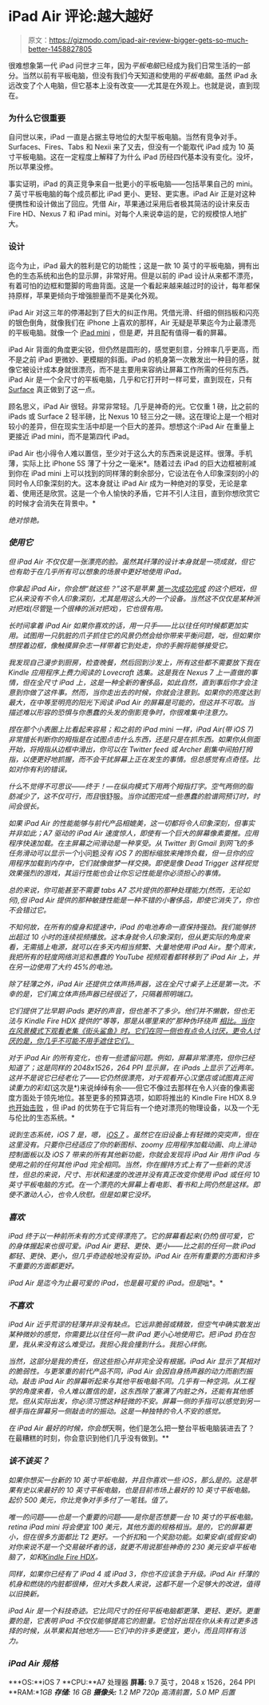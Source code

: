 # iPad Air 评论:越大越好

> 原文：<https://gizmodo.com/ipad-air-review-bigger-gets-so-much-better-1458827805>

很难想象第一代 iPad 问世才三年，因为*平板电脑*已经成为我们日常生活的一部分。当然以前有平板电脑，但没有我们今天知道和使用的*平板电脑*。虽然 iPad 永远改变了个人电脑，但它基本上没有改变——尤其是在外观上。也就是说，直到现在。



### 为什么它很重要

自问世以来，iPad 一直是占据主导地位的大型平板电脑。当然有竞争对手。Surfaces、Fires、Tabs 和 Nexii 来了又去，但没有一个能取代 iPad 成为 10 英寸平板电脑。这在一定程度上解释了为什么 iPad 历经四代基本没有变化。没坏，所以苹果没修。

事实证明，iPad 的真正竞争来自一批更小的平板电脑——包括苹果自己的 mini。7 英寸平板电脑的每个成员都比 iPad 更小、更轻、更实惠。iPad Air 正是对这种便携性和设计做出了回应。凭借 Air，苹果通过采用后者极其简洁的设计来反击 Fire HD、Nexus 7 和 iPad mini。对每个人来说幸运的是，它的规模惊人地扩大。

### 设计

迄今为止，iPad 最大的胜利是它的功能性；这是一款 10 英寸的平板电脑，拥有出色的生态系统和出色的显示屏，非常好用。但是以前的 iPad 设计从来都不漂亮，有着可怕的边框和蹩脚的弯曲背面。这是一个看起来越来越过时的设计，每年都保持原样，苹果更倾向于增强胆量而不是美化外观。

iPad Air 对这三年的停滞起到了巨大的纠正作用。凭借光滑、纤细的侧挡板和闪亮的银色倒角，就像我们在 iPhone 上喜欢的那样，Air 无疑是苹果迄今为止最漂亮的平板电脑。就像一个 [iPad mini](https://gizmodo.com/a-week-with-the-ipad-mini-5959068) ，但是*更*，并且配有值得一看的屏幕。

iPad Air 背面的角度更尖锐，但仍然是圆形的，感觉更刻意，分辨率几乎更高，而不是之前 iPad 更微妙、更模糊的斜面。iPad 的机身第一次散发出一种目的感，就像它被设计成本身就很漂亮，而不是主要用来容纳让屏幕工作所需的任何东西。iPad Air 是一个全尺寸的平板电脑，几乎和它打开时一样可爱，直到现在，只有 [Surface](https://gizmodo.com/surface-2-review-one-step-forward-two-steps-behind-1448865506) 真正做到了这一点。

顾名思义，iPad Air 很轻。非常非常轻。几乎是神奇的光。它仅重 1 磅，比之前的 iPads 或 Surface 2 轻半磅，比 Nexus 10 轻三分之一磅。这在理论上是一个相对较小的差异，但在现实生活中却是一个巨大的差异。想想这个:iPad Air 在重量上更接近 iPad mini，而不是第四代 iPad。

iPad Air 也小得令人难以置信，至少对于这么大的东西来说是这样。很薄。手机薄，实际上比 iPhone 5S 薄了十分之一毫米*。随着过去 iPad 的巨大边框被削减到你在 iPad mini 上可以找到的同样薄的剩余部分，它设法在令人印象深刻的小的同时令人印象深刻的大。这本身就让 iPad Air 成为一种绝对的享受，无论是拿着、使用还是欣赏。这是一个令人愉快的矛盾，它并不引人注目，直到你想欣赏它的时候才会消失在背景中。*

*绝对惊艳。*

### *使用它*

*但 iPad Air 不仅仅是一张漂亮的脸。虽然其纤薄的设计本身就是一项成就，但它也有助于在几乎所有可以想象的场景中更好地使用 iPad。*

*你拿起 iPad Air，你会想“就这些？”这不是苹果 [第一次成功完成](https://gizmodo.com/the-weirdest-thing-people-hate-about-the-iphone-5-5945662) 的这个把戏，但它从来没有不令人印象深刻，尤其是用这么大的一个设备。当然这不仅仅是某种派对把戏(尽管*是*一个很棒的派对把戏)，它也很有用。*

*长时间拿着 iPad Air 如果你喜欢的话，用一只手——比以往任何时候都更加实用。试图用一只肮脏的爪子抓住它的风景仍然会给你带来平衡问题，咄，但如果你想捏着边框，像触摸屏杂志一样带着它到处走，你的手腕将能够接受它。*

*我发现自己漫步到厨房，检查晚餐，然后回到沙发上，所有这些都不需要放下我在 Kindle 应用程序上费力阅读的 Lovecraft 选集。这是我在 Nexus 7 上一直做的事情，但在全尺寸 iPad 上，这是一种全新的奢侈品，如此自然，直到事后你才会注意到你做了这件事。然而，当你走出去的时候，你就会注意到。如果你的亮度达到最大，在中等至明亮的阳光下阅读 iPad Air 的屏幕是可能的，但这并不可取。当描述难以形容的恐惧与你愚蠢的头发的倒影竞争时，你很难集中注意力。*

*捏在那个小表圈上比看起来容易；和之前的 iPad mini 一样，iPad Air(带 iOS 7)非常擅长判断你的拇指是在试图点击什么东西，还是只是在抓东西。如果你从侧面开始，将拇指从边框中滑出，你可以在 Twitter feed 或 Archer 剧集中间拍打拇指，以便更好地抓握，而不会干扰屏幕上正在发生的事情。但总感觉有点奇怪。比如对你有利的错误。*

*什么*不*觉得不可思议——终于！—在纵向模式下用两个拇指打字。空气两侧的脂肪减少了，这不仅可行，而且*很舒服。*当你试图完成一些愚蠢的脸谱网预订时，时间会很长。*

*如果 iPad Air 的性能能够与前代产品相媲美，这一切都将令人印象深刻，但事实并非如此；A7 驱动的 iPad Air 速度惊人，即使有一个巨大的屏幕像素要推。应用程序快速加载。在主屏幕之间滑动是一种享受。从 Twitter 到 Gmail 到网飞的多任务滑动可以显示一个*小问题*没有 iOS 7 的图标缩放来掩饰负载，但一旦你的应用程序加载到内存中，它们就像做梦一样交换。即使是像 Dead Trigger 这样视觉效果强烈的游戏，其运行性能也会让你忘记性能是你必须担心的事情。*

*总的来说，你可能甚至不需要 tabs A7 芯片提供的那种处理能力(然而，无论如何),但 iPad Air 提供的那种敏捷性能是一种不错的小奢侈品，即使它消失了，你也不会错过它。*

*不知何故，在所有的瘦身和提速中，iPad 的电池寿命一直保持强劲。我们能够挤出超过 10 小时的连续视频播放。这本身就令人印象深刻，但从更实际的角度来看，无需插上电源，就可以在多天内相当频繁、大量地使用 iPad Air。整个周末，我把所有的轻度网络浏览和愚蠢的 YouTube 视频观看都转移到了 iPad Air 上，并在另一边使用了大约 45%的电池。*

*除了轻薄之外，iPad Air 还提供立体声扬声器，这在全尺寸桌子上还是第一次。不幸的是，它们离立体声扬声器已经很近了，只隔着照明端口。*

*它们提供了比早期 iPads 更好的声音，但也差不了多少。他们并不懒散，但也无法与 Kindle Fire HDX 提供的“等等，那是从哪里来的”那种伪环绕声 [相比。当你在风景模式下观看老集《街头鲨鱼》时，它们在同一侧也有点令人讨厌，更令人讨厌的是，你几乎不可能不用手遮住它们。](https://gizmodo.com/kindle-fire-hdx-review-third-times-a-charmer-1427201835)*

*对于 iPad Air 的所有变化，也有一些遗留问题。例如，屏幕非常漂亮，但你已经知道了；这是同样的 2048x1526，264 PPI 显示屏，在 iPads 上显示了近两年。这并不是说它已经老化了——它仍然很漂亮，对于观看开心汉堡店或试图真正阅读重力的彩虹*(这次是*)来说绰绰有余——但它不像过去那样在令人兴奋的像素密度方面处于领先地位。甚至更多的预算选项，如即将推出的 Kindle Fire HDX 8.9 [也开始击败](https://gizmodo.com/the-best-large-tablet-display-its-not-the-ipad-air-1458132865) ，但 iPad 的优势在于它背后有一个绝对漂亮的物理设备，以及一个无与伦比的生态系统。*

*说到生态系统，iOS 7 是，嗯， [iOS 7](https://gizmodo.com/ios-7-review-pretty-is-as-pretty-does-1327221981) 。虽然它在旧设备上有轻微的突突声，但在这里没有。只要你已经适应了你的新图标、zoomy 应用程序加载动画、向上滑动控制面板以及 iOS 7 带来的所有其他新功能，你就会发现将 iPad Air 用作 iPad 与使用之前的任何其他 iPad 完全相同。当然，你在握持方式上有了一些新的灵活性，但总的来说，尺寸、形状和速度的改进并没有真正改变你使用 iPad 或任何 10 英寸平板电脑的方式。在一个漂亮的大屏幕上看电影、看书和上网仍然是这样。即使不激动人心，也令人欣慰。但是如果它没坏。*

### *喜欢*

*iPad 终于以一种前所未有的方式变得漂亮了。它的屏幕看起来(仍然)很可爱，它的身体握起来也很可爱。iPad Air 更轻、更快、更小——比之前的任何一款 iPad 都轻、更快、更小，但几乎奇迹般地没有妥协。iPad Air 在所有重要的方面和许多不重要的方面都更好。*

*iPad Air 是迄今为止最可爱的 iPad，也是最可爱的 iPad。但是*咄*。*

### *不喜欢*

*iPad Air 近乎荒谬的轻薄并非没有缺点。它远非脆弱或精致，但空气中确实散发出某种微妙的感觉，你需要比以往任何一款 iPad 更小心地使用它。把 iPad 扔在包里，我从来没有这么难受过。我担心我会撞到什么。我担心绊倒。*

*当然，这部分是我的责任，但这些担心并非完全没有根据。iPad Air 显示了其相对的脆弱性。与更笨重的前代产品不同，iPad Air 会因自身扬声器的动力而剧烈振动。敲击 iPad Air 的屏幕听起来与其他平板电脑不同。几乎有一种空洞。从工程学的角度来看，令人难以置信的是，这东西除了塞满了内脏之外，还能有其他感觉。但从实际出发，你必须习惯这种轻微的不安。屏幕一侧的手指可以感觉到另一根手指在屏幕另一侧敲击时的振动。这是一种独特的令人不安的感觉。*

*在 iPad Air 最好的时候，你会想*天啊，他们是怎么把一整台平板电脑装进去了？在最糟糕的时刻，你会意识到他们几乎没有做到。**

### *该不该买？*

*如果你想买一台新的 10 英寸平板电脑，并且你喜欢一些 iOS，那么是的。这是苹果有史以来最好的 10 英寸平板电脑，也是目前市场上最好的 10 英寸平板电脑。起价 500 美元，你比竞争对手多付了一笔钱。值了。*

*唯一的问题——也是一个重要的问题——是你是否想要一台 10 英寸的平板电脑。retina iPad mini 将会便宜 100 美元，其他方面的规格相当。是的，它的屏幕更小，但在很多方面都比 T2 更好。一个折扣*和*一个奖励功能。如果安卓(或假安卓)对你来说不是一个交易破坏者的话，就更不用说那些神奇的 230 美元安卓平板电脑了，如和[Kindle Fire HDX](https://gizmodo.com/kindle-fire-hdx-review-third-times-a-charmer-1427201835)。*

*同样，如果你已经有了 iPad 4 或 iPad 3，你也不应该急于升级。iPad Air 纤薄的机身和燃烧的内脏都很棒，但对大多数人来说，这都不是一个足够大的改进，值得以旧换新。*

*iPad Air 是一个科技奇迹。它比同尺寸的任何平板电脑都更薄、更轻、更好。更重要的是，它表明 iPad 不仅仅能够提高它的胆量。它恰好出现在你从未有过更多选择的时候，从苹果和其他地方——它们中的许多更便宜，更小，而且同样有活力。*

### *iPad Air 规格*

***OS:**iOS 7
**CPU:**A7 处理器
**屏幕:** 9.7 英寸，2048 x 1526，264 PPI
**RAM:**1GB
**存储:** 16 GB
**摄像头:** 1.2 MP 720p 高清前置，5.0 MP 后置*